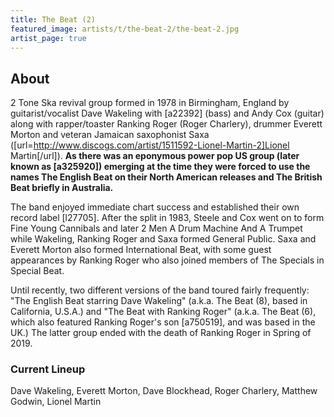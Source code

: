 ```yaml
---
title: The Beat (2)
featured_image: artists/t/the-beat-2/the-beat-2.jpg
artist_page: true
---
```

## About

2 Tone Ska revival group formed in 1978 in Birmingham, England by guitarist/vocalist Dave Wakeling with [a22392] (bass) and Andy Cox (guitar) along with rapper/toaster Ranking Roger (Roger Charlery), drummer Everett Morton and veteran Jamaican saxophonist Saxa ([url=http://www.discogs.com/artist/1511592-Lionel-Martin-2]Lionel Martin[/url]). **As there was an eponymous power pop US group (later known as [a325920]) emerging at the time they were forced to use the names The English Beat on their North American releases and The British Beat briefly in Australia.** 

The band enjoyed immediate chart success and established their own record label [l27705]. After the split in 1983, Steele and Cox went on to form Fine Young Cannibals and later 2 Men A Drum Machine And A Trumpet while Wakeling, Ranking Roger and Saxa formed General Public. Saxa and Everett Morton also formed International Beat, with some guest appearances by Ranking Roger who also joined members of The Specials in Special Beat.

Until recently, two different versions of the band toured fairly frequently: "The English Beat starring Dave Wakeling" (a.k.a. The Beat (8), based in California, U.S.A.) and "The Beat with Ranking Roger" (a.k.a. The Beat (6), which also featured Ranking Roger's son [a750519], and was based in the UK.) The latter group ended with the death of Ranking Roger in Spring of 2019.

### Current Lineup

Dave Wakeling, Everett Morton, Dave Blockhead, Roger Charlery, Matthew Godwin, Lionel Martin

